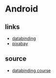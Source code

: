 # Android

## links
- [databinding](https://developer.android.com/topic/libraries/data-binding)
- [pixabay](https://pixabay.com/)

## source 
- [databinding course](https://github.com/alura-cursos/android-databinding)
